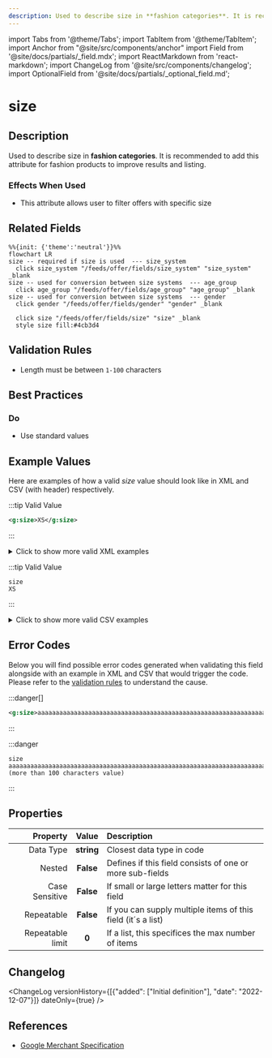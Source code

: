 ```yaml
---
description: Used to describe size in **fashion categories**. It is recommended to add this attribute for fashion products to improve results and listing.
---
```


import Tabs from '@theme/Tabs';
import TabItem from '@theme/TabItem';
import Anchor from "@site/src/components/anchor"
import Field from '@site/docs/partials/_field.mdx';
import ReactMarkdown from 'react-markdown';
import ChangeLog from '@site/src/components/changelog';
import OptionalField from '@site/docs/partials/_optional_field.md';

# size

<OptionalField/>

## Description

Used to describe size in **fashion categories**. It is recommended to add this attribute for fashion products to improve results and listing.



### Effects When Used

- This attribute allows user to filter offers with specific size





## Related Fields

```mermaid
%%{init: {'theme':'neutral'}}%%
flowchart LR
size -- required if size is used  --- size_system
  click size_system "/feeds/offer/fields/size_system" "size_system" _blank
size -- used for conversion between size systems  --- age_group
  click age_group "/feeds/offer/fields/age_group" "age_group" _blank
size -- used for conversion between size systems  --- gender
  click gender "/feeds/offer/fields/gender" "gender" _blank

  click size "/feeds/offer/fields/size" "size" _blank
  style size fill:#4cb3d4
```




## Validation Rules

- Length must be between `1-100` characters


## Best Practices


### Do

- Use standard values





## Example Values

Here are examples of how a valid *size* value  should look like in XML and CSV (with header) respectively.

<Tabs>
  <TabItem value="valid_xml" label="XML" default>

:::tip Valid Value

```xml
<g:size>XS</g:size>
```

:::

<details>
  <summary>Click to show more valid XML examples</summary>
  <div>

```xml
<g:size>XS</g:size>
```

```xml
<g:size>XXXL</g:size>
```


  </div>
</details>

 </TabItem>
  <TabItem value="valid_csv" label="CSV">

:::tip Valid Value

```csv
size
XS
```

:::

<details>
  <summary>Click to show more valid CSV examples</summary>
  <div>

```csv
size
XS
```

```csv
size
XXXL
```


  </div>
</details>

  </TabItem>
</Tabs>

## Error Codes

Below you will find possible error codes generated when validating this field alongside with an example in XML and CSV that would trigger the code. Please refer to the [validation rules](#validation-rules) to understand the cause.

<Tabs>
  <TabItem value="invalid_xml" label="XML" default>

:::danger[**<Anchor id="validation_invalid_length" title="validation_invalid_length" />**]


```xml
<g:size>aaaaaaaaaaaaaaaaaaaaaaaaaaaaaaaaaaaaaaaaaaaaaaaaaaaaaaaaaaaaaaaaaaaaaaaaaaaaaaaaaaaaaaaaaaaaaaaaaaaaa (more than 100 characters value)</g:size>
```

:::


 </TabItem>
  <TabItem value="invalid_csv" label="CSV">

:::danger <Anchor id="validation_invalid_length" title="validation_invalid_length" />

```csv
size
aaaaaaaaaaaaaaaaaaaaaaaaaaaaaaaaaaaaaaaaaaaaaaaaaaaaaaaaaaaaaaaaaaaaaaaaaaaaaaaaaaaaaaaaaaaaaaaaaaaaa (more than 100 characters value)
```

:::


  </TabItem>
</Tabs>

## Properties

|     **Property** |         **Value**          | **Description**                                              |
|-----------------:|:--------------------------:|:-------------------------------------------------------------|
|        Data Type |    **string**     | Closest data type in code                                    |
|           Nested |      **False**      | Defines if this field consists of one or more sub-fields     |
|   Case Sensitive |  **False**  | If small or large letters matter for this field              |
|       Repeatable |    **False**    | If you can supply multiple items of this field (it´s a list) |
| Repeatable limit | **0** | If a list, this specifices the max number of items           |

## Changelog
<ChangeLog versionHistory={[{"added": ["Initial definition"], "date": "2022-12-07"}]} dateOnly={true} />

## References
- [Google Merchant Specification](https://support.google.com/merchants/answer/6324492)
